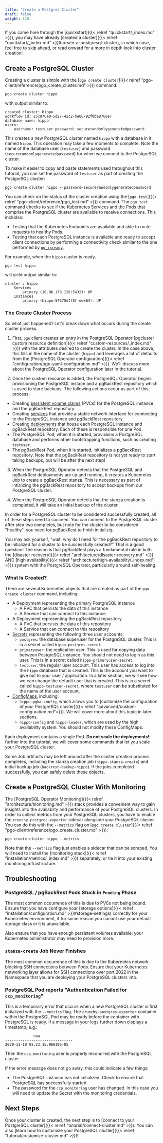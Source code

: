 ```yaml
---
title: "Create a Postgres Cluster"
draft: false
weight: 110
---
```


If you came here through the [quickstart]({{< relref "quickstart/_index.md" >}}), you may have already [created a cluster]({{< relref "quickstart/_index.md" >}}#create-a-postgresql-cluster), in which case, feel free to skip ahead, or read onward for a more in depth look into cluster creation!

## Create a PostgreSQL Cluster

Creating a cluster is simple with the [`pgo create cluster`]({{< relref "pgo-client/reference/pgo_create_cluster.md" >}}) command:

```
pgo create cluster hippo
```

with output similar to:

```
created cluster: hippo
workflow id: 25c870a0-5d27-42c2-be00-92f0ba8768e7
database name: hippo
users:
	username: testuser password: securerandomlygeneratedpassword
```

This creates a new PostgreSQL cluster named `hippo` with a database in it named `hippo`. This operation may take a few moments to complete. Note the name of the database user (`testuser`) and password (`securerandomlygeneratedpassword`) for when we connect to the PostgreSQL cluster.

To make it easier to copy and paste statements used throughout this tutorial, you can set the password of `testuser` as part of creating the PostgreSQL cluster:

```
pgo create cluster hippo --password=securerandomlygeneratedpassword
```

You can check on the status of the cluster creation using the [`pgo test`]({{< relref "pgo-client/reference/pgo_test.md" >}}) command. The `pgo test` command checks to see if the Kubernetes Services and the Pods that comprise the PostgreSQL cluster are available to receive connections. This includes:

- Testing that the Kubernetes Endpoints are available and able to route requests to healthy Pods.
- Testing that each PostgreSQL instance is available and ready to accept client connections by performing a connectivity check similar to the one performed by [`pg_isready`](https://www.postgresql.org/docs/current/app-pg-isready.html).

For example, when the `hippo` cluster is ready,

```
pgo test hippo
```

will yield output similar to:

```
cluster : hippo
	Services
		primary (10.96.179.126:5432): UP
	Instances
		primary (hippo-57675d4f8f-wwx64): UP
```


### The Create Cluster Process

So what just happened? Let's break down what occurs during the create cluster process.

1. First, `pgo` client creates an entry in the PostgreSQL Operator [pgcluster custom resource definition]({{< relref "custom-resources/_index.md" >}}) with the attributes desired to create the cluster. In the case above, this fills in the name of the cluster (`hippo`) and leverages a lot of defaults from the [PostgreSQL Operator configuration]({{< relref "configuration/pgo-yaml-configuration.md" >}}). We'll discuss more about the PostgreSQL Operator configuration later in the tutorial.

2. Once the custom resource is added, the PostgreSQL Operator begins provisioning the PostgreSQL instace and a pgBackRest repository which is used to store backups. The following actions occur as part of this process:

  - Creating [persistent volume claims](https://kubernetes.io/docs/concepts/storage/persistent-volumes/) (PVCs) for the PostgreSQL instance and the pgBackRest repository.
  - Creating [services](https://kubernetes.io/docs/concepts/services-networking/service/) that provide a stable network interface for connecting to the PostgreSQL instance and pgBackRest repository.
  - Creating [deployments](https://kubernetes.io/docs/concepts/workloads/controllers/deployment/) that house each PostgreSQL instance and pgBackRest repository. Each of these is responsible for one Pod.
  - The PostgreSQL Pod, when it is started, provisions a PostgreSQL database and performs other bootstrapping functions, such as creating `testuser`.
  - The pgBackRest Pod, when it is started, initializes a pgBackRest repository. Note that the pgBackRest repository is not yet ready to start taking backups, but will be after the next step!

3. When the PostgreSQL Operator detects that the PostgreSQL and pgBackRest deployments are up and running, it creates a Kubenretes Job to create a pgBackRest stanza. This is necessary as part of intializing the pgBackRest repository to accept backups from our PostgreSQL cluster.

4. When the PostgreSQL Operator detects that the stanza creation is completed, it will take an initial backup of the cluster.

In order for a PostgreSQL cluster to be considered successfully created, all of these steps need to succeed. You can connect to the PostgreSQL cluster after step two completes, but note for the cluster to be considered "healthy", you need for pgBackRest to finish initializig.

You may ask yourself, "wait, why do I need for the pgBackRest repository to be initialized for a cluster to be successfully created?" That is a good question! The reason is that pgBackRest plays a fundamental role in both the [disaster recovery]({{< relref "architecture/disaster-recovery.md" >}}) AND [high availability]({{< relref "architecture/high-availability/_index.md" >}}) system with the PostgreSQL Operator, particularly around self-healing.

### What Is Created?

There are several Kubernetes objects that are created as part of the `pgo create cluster` command, including:

- A Deployment representing the primary PostgreSQL instance
  - A PVC that persists the data of this instance
  - A Service that can connect to this instance
- A Deployment representing the pgBackRest repository
  - A PVC that persists the data of this repository
  - A Service that can connect to this repository
- [Secrets](https://kubernetes.io/docs/concepts/configuration/secret/) representing the following three user accounts:
  - `postgres`: the database superuser for the PostgreSQL cluster. This is in a secret called `hippo-postgres-secret`.
  - `primaryuser`: the replication user. This is used for copying data between PostgreSQL instance. You should not need to login as this user. This is in a secret called `hippo-primaryuser-secret`.
  - `testuser`: the regular user account. This user has access to log into the `hippo` database that is created. This is the account you want to give out to your user / application. In a later section, we will see how we can change the default user that is created. This is in a secret called `hippo-testuser-secret`, where `testuser` can be substituted for the name of the user account.
- [ConfigMaps](https://kubernetes.io/docs/concepts/configuration/configmap/), including:
  - `hippo-pgha-config`, which allows you to [customize the configuration of your PostgreSQL cluster]({{< relref "advanced/custom-configuration.md">}}). We will cover more about this topic in later sections.
  - `hippo-config` and `hippo-leader`, which are used by the high availability system. You should not modify these ConfigMaps.

Each deployment contains a single Pod. **Do not scale the deployments!**: further into the tutorial, we will cover some commands that let you scale your PostgreSQL cluster.

Some Job artifacts may be left around after the cluster creation process completes, including the stanza creation job (`hippo-stanza-create`) and initial backup job (`backrest-backup-hippo`). If the jobs completed successfully, you can safely delete these objects.

## Create a PostgreSQL Cluster With Monitoring

The [PostgreSQL Operator Monitoring]({{< relref "architecture/monitoring.md" >}}) stack provides a convenient way to gain insights into the availabilty and performance of your PostgreSQL clusters. In order to collect metrics from your PostgreSQL clusters, you have to enable the `crunchy-postgres-exporter` sidecar alongside your PostgreSQL cluster. You can do this with the `--metrics` flag on [`pgo create cluster`]({{< relref "pgo-client/reference/pgo_create_cluster.md" >}}):

```
pgo create cluster hippo --metrics
```

Note that the `--metrics` flag just enables a sidecar that can be scraped. You will need to install the [monitoring stack]({{< relref "installation/metrics/_index.md" >}}) separately, or tie it into your existing monitoring infrastructure.

## Troubleshooting

### PostgreSQL / pgBackRest Pods Stuck in `Pending` Phase

The most common occurrence of this is due to PVCs not being bound. Ensure that you have configure your [storage options]({{< relref "installation/configuration.md" >}}#storage-settings) correctly for your Kubernetes environment, if for some reason you cannot use your default storage class or it is unavailable.

Also ensure that you have enough persistent volumes available: your Kubernetes administrator may need to provision more.

### `stanza-create` Job Never Finishes

The most common occurrence of this is due to the Kubernetes network blocking SSH connections between Pods. Ensure that your Kubernetes networking layer allows for SSH connections over port 2022 in the Namespace that you are deploying your PostgreSQL clusters into.

### PostgreSQL Pod reports "Authentication Failed for `ccp_monitoring`"

This is a temporary error that occurs when a new PostgreSQL cluster is first
initialized with the `--metrics` flag. The `crunchy-postgres-exporter` container
within the PostgreSQL Pod may be ready before the container with PostgreSQL is
ready. If a message in your logs further down displays a timestamp, e.g.:

```
             now              
-------------------------------
2020-11-10 08:23:15.968196-05
```

Then the `ccp_monitoring` user is properly reconciled with the PostgreSQL
cluster.

If the error message does not go away, this could indicate a few things:

- The PostgreSQL instance has not initialized. Check to ensure that PostgreSQL
has successfully started.
- The password for the `ccp_monitoring` user has changed. In this case you will
need to update the Secret with the monitoring credentials.

## Next Steps

Once your cluster is created, the next step is to [connect to your PostgreSQL cluster]({{< relref "tutorial/connect-cluster.md" >}}). You can also [learn how to customize your PostgreSQL cluster]({{< relref "tutorial/customize-cluster.md" >}})!
